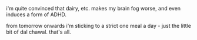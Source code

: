 i'm quite convinced that dairy, etc. makes my brain fog worse, and even induces a form of ADHD.

from tomorrow onwards i'm sticking to a strict one meal a day - just the little bit of dal chawal. that's all.